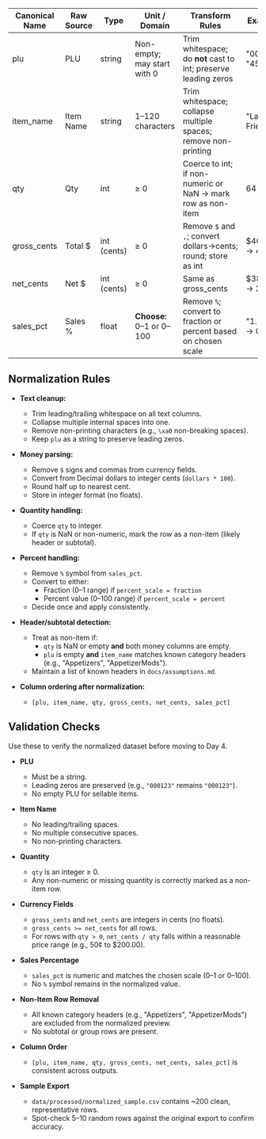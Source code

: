 | Canonical Name | Raw Source  | Type         | Unit / Domain               | Transform Rules                                                  | Examples           |
|----------------|-------------|--------------|-----------------------------|------------------------------------------------------------------|--------------------|
| plu            | PLU         | string       | Non-empty; may start with 0 | Trim whitespace; do **not** cast to int; preserve leading zeros | "000123", "4512"   |
| item_name      | Item Name   | string       | 1–120 characters            | Trim whitespace; collapse multiple spaces; remove non-printing  | "Large Fries"      |
| qty            | Qty         | int          | ≥ 0                         | Coerce to int; if non-numeric or NaN → mark row as non-item      | 64                 |
| gross_cents    | Total $     | int (cents)  | ≥ 0                         | Remove `$` and `,`; convert dollars→cents; round; store as int   | $404.16 → 40416    |
| net_cents      | Net $       | int (cents)  | ≥ 0                         | Same as gross_cents                                              | $385.99 → 38599    |
| sales_pct      | Sales %     | float        | **Choose:** 0–1 or 0–100    | Remove `%`; convert to fraction or percent based on chosen scale | "1.24%" → 0.0124   |

## Normalization Rules

- **Text cleanup:**
  - Trim leading/trailing whitespace on all text columns.
  - Collapse multiple internal spaces into one.
  - Remove non-printing characters (e.g., `\xa0` non-breaking spaces).
  - Keep `plu` as a string to preserve leading zeros.

- **Money parsing:**
  - Remove `$` signs and commas from currency fields.
  - Convert from Decimal dollars to integer cents (`dollars * 100`).
  - Round half up to nearest cent.
  - Store in integer format (no floats).

- **Quantity handling:**
  - Coerce `qty` to integer.
  - If `qty` is NaN or non-numeric, mark the row as a non-item (likely header or subtotal).

- **Percent handling:**
  - Remove `%` symbol from `sales_pct`.
  - Convert to either:
    - Fraction (0–1 range) if `percent_scale = fraction`
    - Percent value (0–100 range) if `percent_scale = percent`
  - Decide once and apply consistently.

- **Header/subtotal detection:**
  - Treat as non-item if:
    - `qty` is NaN or empty **and** both money columns are empty.
    - `plu` is empty **and** `item_name` matches known category headers (e.g., "Appetizers", "AppetizerMods").
  - Maintain a list of known headers in `docs/assumptions.md`.

- **Column ordering after normalization:**
  - `[plu, item_name, qty, gross_cents, net_cents, sales_pct]`


## Validation Checks

Use these to verify the normalized dataset before moving to Day 4.

- **PLU**
  - Must be a string.
  - Leading zeros are preserved (e.g., `"000123"` remains `"000123"`).
  - No empty PLU for sellable items.

- **Item Name**
  - No leading/trailing spaces.
  - No multiple consecutive spaces.
  - No non-printing characters.

- **Quantity**
  - `qty` is an integer ≥ 0.
  - Any non-numeric or missing quantity is correctly marked as a non-item row.

- **Currency Fields**
  - `gross_cents` and `net_cents` are integers in cents (no floats).
  - `gross_cents >= net_cents` for all rows.
  - For rows with `qty > 0`, `net_cents / qty` falls within a reasonable price range (e.g., 50¢ to $200.00).

- **Sales Percentage**
  - `sales_pct` is numeric and matches the chosen scale (0–1 or 0–100).
  - No `%` symbol remains in the normalized value.

- **Non-Item Row Removal**
  - All known category headers (e.g., "Appetizers", "AppetizerMods") are excluded from the normalized preview.
  - No subtotal or group rows are present.

- **Column Order**
  - `[plu, item_name, qty, gross_cents, net_cents, sales_pct]` is consistent across outputs.

- **Sample Export**
  - `data/processed/normalized_sample.csv` contains ~200 clean, representative rows.
  - Spot-check 5–10 random rows against the original export to confirm accuracy.
